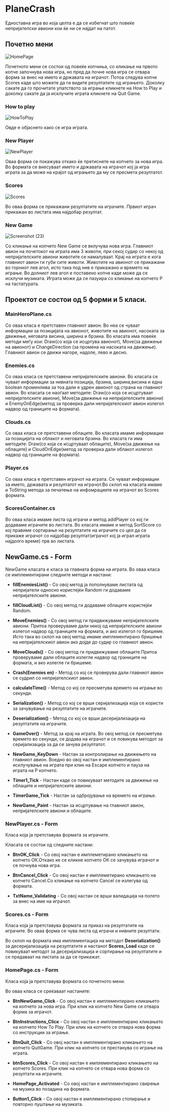 # PlaneCrash

Eдноставна игра во која целта е да се избегнат што повеќе непријателски авиони кои ќе ни се најдат на патот. 

## Почетно мени

![HomePage](https://user-images.githubusercontent.com/37666473/59066995-b099c580-88b0-11e9-98a3-373a22d5fde4.PNG)

Почетното мени се состои од повеќе копчиња, со кликање на првото копче започнува нова игра, но пред да почне нова игра се отвара форма за внес на името и државата на играчот. Потоа следува копче Scores каде што можете да ги видите резултатите од играњето. Доколку сакате да го прочитате упатството за играње кликнете на How to Play и доколку сакате да ја исклучите играта кликнете на Quit Game.

### How to play

![HowToPlay](https://user-images.githubusercontent.com/37666473/59067414-e25f5c00-88b1-11e9-8904-c204d1b279ed.PNG)

Овде е објаснето како се игра играта.

### New Player

![NewPlayer](https://user-images.githubusercontent.com/37666473/59067519-1dfa2600-88b2-11e9-8482-8ae882cf3234.PNG)

Оваа форма се покажува откако ќе претиснете на копчето за нова игра. Во формата се внесуваат името и државата на играчот кој ја игра играта за да може на крајот од играњето да му се пресмета резултатот.

### Scores

![Scores](https://user-images.githubusercontent.com/37666473/59119110-40dc1700-8952-11e9-871d-7c8fe40b7026.PNG)

Во оваа форма се прикажани резултатите на играчите. Првиот играч прикажан во листата има најдобар резултат.

### New Game

![Screenshot (23)](https://user-images.githubusercontent.com/37666473/59119434-18085180-8953-11e9-8c6a-e02a10bb6424.png)

Со кликање на копчето New Game се вклучува нова игра. Главниот авион на почетокот на играта има 3 животи, при секој судир со некој од непријателските авиони животите се намалуваат. Крај на играта е кога главниот авион ги губи сите животи. Животите на авионот се прикажани во горниот лев агол, исто така под нив е прикажано и времето на играње. Во долниот лев агол е поставено копче каде може да се исклучи музиката. Играта може да се пазуира со кликање на копчето P на тастатурата.

## Проектот се состои од 5 форми и 5 класи.

### MainHeroPlane.cs

Со оваа класа е претставен главниот авион. Во неа се чуваат информации за позицијата на авионот, животите на авионот, насоката за движење, неговата висина, ширина и брзина.
Во класата има повеќе методи меѓу кои: Draw(со која се исцртува авионот), Move(за движење на авионот) и ChangeDirection (за промена на насоката на движење). Главниот авион се движи нагоре, надоле, лево и десно. 

### Enemies.cs

Со оваа класа се претставени непријателските авиони. Во класата се чуваат информации за нивната позиција, брзина, ширина,висина и една boolean променлива за тоа дали е удрен авионот од страна на главниот авион. Во класата се наоѓаат методите: Draw(со која се исцртуваат непријателските авиони), Move(за движење на непријателските авиони) и EnemyOnEdge(метод за проверка дали непријателскиот авион излегол надвор од границите на формата).

### Clouds.cs

Со оваа класа се претставени облаците. Во класата имаме информации за позицијата на облакот и неговата брзина. Во класата ги има методите: Draw(со која се исцртуваат облаците), Move(за движење на облаците) и CloudOnEdge(метод за проверка дали облакот излегол надвор од границите на формата).

### Player.cs

Со оваа класа е претставен играчот на играта. Се чуваат информации за името, државата и резултатот на играчот.Во склоп на класата имаме и ToString метода за печатење на инфомрациите на играчот во Scores формата.

### ScoresContainer.cs

Во оваа класа имаме листа од играчи и метод addPlayer со кој ги додаваме играчите во листата. Во класата имаме и метод SortScore со кој правиме сортирање на резултатите на играчите со цел да се прикаже играчот со најдобар резултат(играчот кој ја играл играта најдолго време) прв во листата.

## NewGame.cs - Form 

NewGame класата е класа за главната форма на играта. Во оваа класа се имплементирани следните методи и настани:

* **fillEnemiesList()** - Со овој метод ја пополнуваме листата од непријатели односно користејќи Random ги додаваме непријателските авиони.

* **fillCloudList()** - Со овој метод ги додаваме облаците користејќи Random.

* **MoveEnemies()** - Со овој метод ги придвижуваме непријателските авиони. Притоа проверуваме дали некој од непријателските авиони излегол надвор од границите на формата, и ако излегол го бришеме. Исто така во склоп на овој метод имаме имплементирано бришење на непријателскиот авион ако дојде до судир со главниот авион.

* **MoveClouds()** - Со овој метод ги придвижуваме облаците.Притоа проверуваме дали облаците излегле надвор од границите на формата, и ако излегле ги бришеме. 

* **Crash(Enemies en)** - Метод со кој се проверува дали главниот авион се судрил со непријателскиот авион.

* **calculateTime()** - Метод со кој се пресметува времето на играње во секунди.

* **Serialization()** - Метод со кој се врши серијализација која се користи за зачувување на резултатите на играчите.

* **Deserialization()** - Метод со кој се врши десеријализација на резултатите на играчите.

* **GameOver()**  - Метод за крај на играта. Во овој метод се пресметува времето во секунди, се додава на играчот и се повикува методот за серијализација за да се зачува резултатот.  

* **NewGame_KeyDown** - Настан за контролирање на движењето на главниот авион. Воедно во овој настан е имплементирано исклучување на играта при клик на Escape копчето и пауза на играта на P копчето.

* **Timer1_Tick** - Настан каде се повикуваат методите за движење на облаците и непријателските авиони.

* **TimerGame_Tick** - Настан за одбројување на времето на играње.

* **NewGame_Paint** - Настан за исцртување на главниот авион, непријателските авиони и облаците.


### NewPlayer.cs - Form
Класа која ја претставува формата за играчите.

Класата се состои од следните настани:

* **BtnOK_Click** - Со овој настан е имплеметирано кликањето на копчето ОК.Откако ке се кликне копчето ОК се зачувува играчот и се почнува нова игра.

* **BtnCancel_Click** -  Со овој настан е имплеметирано кликањето на копчето Cancel.Со кликање на копчето Cancel се излегува од формата.

* **TxtName_Validating** - Со овој настан се врши валидација на полето за внес на име на играчот.


### Scores.cs - Form
Класа која ја претставува формата за приказ на резултатите на играчите.
Во оваа форма се чува листа од играчи и нивните резултати. 

Во склоп на формата има имплементација на методот **Deserialization()** за десеријализација на резултатите и настанот **Scores_Load** каде се повикуваат методот за десеријализација и сортирање на резултатите и се предаваат на листата за да се прикажат.


### HomePage.cs - Form
Класа која ја претставува формата со почетното мени.

Во оваа класа се среќаваат настаните:

* **BtnNewGame_Click** - Со овој настан е имплементирано кликањето на копчето за нова игра. При клик на копчето New Game се отвара форма за играчот.

* **BtnInstructions_Clicк** - Со овој настан е имплементирано кликањето на копчето How To Play. При клик на копчето се отвара нова форма со инструкции за играње.

* **BtnQuit_Click** - Со овој настан е имплементирано кликањето на копчето QuitGame.
При клик на копчето се престанува со играње на играта.

* **btnScores_Click** - Со овој настан е имплементирано кликањето на копчето Scores.
При клик на копчето се отвара нова форма со резултати на играчите.

* **HomePage_Activated** - Со овој настан е имплементирано свирење на музика во позадина на формата.

* **Button1_Click** - Со овој настан е имплементирано стопирање и повторно пуштање на музиката.























